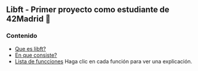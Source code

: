 ## Libft - Primer proyecto como estudiante de 42Madrid 🚀
### Contenido
* [Que es libft?](#what-is-libft)
* [En que consiste?](#whats-in-it)
* [Lista de funcciones](#list-of-functions)  Haga clic en cada función para ver una explicación.
